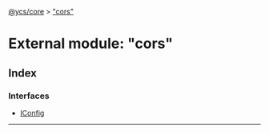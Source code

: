 [@ycs/core](../README.md) > ["cors"](../modules/_cors_.md)



# External module: "cors"

## Index

### Interfaces

* [IConfig](../interfaces/_cors_.iconfig.md)



---
